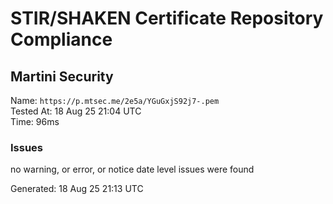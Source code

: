 # STIR/SHAKEN Certificate Repository Compliance

## Martini Security

Name: `https://p.mtsec.me/2e5a/YGuGxjS92j7-.pem`\
Tested At: 18 Aug 25 21:04 UTC\
Time: 96ms

### Issues

no warning, or error, or notice date level issues were found

Generated: 18 Aug 25 21:13 UTC